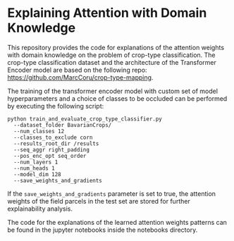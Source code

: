 # Explaining Attention with Domain Knowledge
This repository provides the code for explanations of the attention weights with domain knowledge on the problem of crop-type classification. 
The crop-type classification dataset and the architecture of the Transformer Encoder model are based on the following repo: https://github.com/MarcCoru/crop-type-mapping. 

The training of the transformer encoder model with custom set of model hyperparameters and a choice of classes to be occluded can be performed by executing the following script: 
```
python train_and_evaluate_crop_type_classifier.py 
  --dataset_folder BavarianCrops/
  --num_classes 12
  --classes_to_exclude corn
  --results_root_dir /results
  --seq_aggr right_padding
  --pos_enc_opt seq_order
  --num_layers 1
  --num_heads 1
  --model_dim 128
  --save_weights_and_gradients
  ```
If the ```save_weights_and_gradients``` parameter is set to true, the attention weights of the field parcels in the test set are stored for further explainability analysis.

The code for the explanations of the learned attention weights patterns can be found in the jupyter notebooks inside the notebooks directory.

